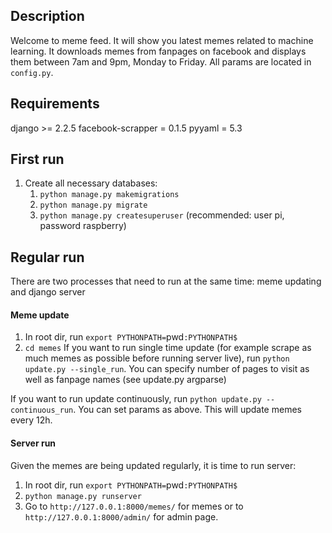 ## Description
Welcome to meme feed. It will show you latest memes related to machine learning. It downloads memes from fanpages on facebook and displays them between 7am and 9pm, Monday to Friday. All params are located in `config.py`. 

## Requirements
django >= 2.2.5
facebook-scrapper = 0.1.5
pyyaml = 5.3

## First run
1. Create all necessary databases:
    1. `python manage.py makemigrations`
    2. `python manage.py migrate`
    3. `python manage.py createsuperuser` (recommended: user pi, password raspberry)

## Regular run
There are two processes that need to run at the same time: meme updating and django server
#### Meme update
1. In root dir, run `export PYTHONPATH=`pwd`:PYTHONPATH$`
2. `cd memes`
If you want to run single time update (for example scrape as much memes as possible before running server live), run `python update.py --single_run`. You can specify number of pages to visit as well as fanpage names (see update.py argparse)

If you want to run update continuously, run `python update.py --continuous_run`. You can set params as above. This will update memes every 12h.

#### Server run
Given the memes are being updated regularly, it is time to run server:
1. In root dir, run `export PYTHONPATH=`pwd`:PYTHONPATH$`
2. `python manage.py runserver`
3. Go to `http://127.0.0.1:8000/memes/` for memes or to `http://127.0.0.1:8000/admin/` for admin page.
